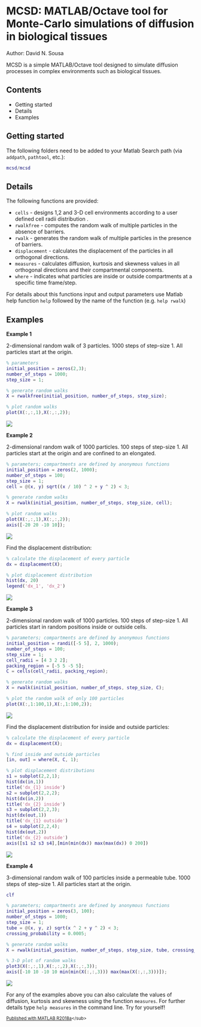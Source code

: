 
# MCSD: MATLAB/Octave tool for Monte-Carlo simulations of diffusion in biological tissues


Author: David N. Sousa


MCSD is a simple MATLAB/Octave tool designed to simulate diffusion processes in complex environments such as biological tissues.



## Contents

            
- Getting started        
- Details        
- Examples

## Getting started


The following folders need to be added to your Matlab Search path (via `addpath`, `pathtool`, etc.):



```matlab
mcsd/mcsd
```



## Details


The following functions are provided:



  - `cells` - designs 1,2 and 3-D cell environments according to a user defined cell radii distribution .
  - `rwalkfree` - computes the random walk of multiple particles in the absence of barriers.
  - `rwalk` - generates the random walk of multiple particles in the presence of barriers.
  - `displacement` - calculates the displacement of the particles in all orthogonal directions.
  - `measures` - calculates diffusion, kurtosis and skewness values in all orthogonal directions and their compartmental components.
  - `where` - indicates what particles are inside or outside compartments at a specific time frame/step.

For details about this functions input and output parameters use Matlab help function `help` followed by the name of the function (e.g. `help rwalk`)



## Examples


**Example 1**


2-dimensional random walk of 3 particles. 1000 steps of step-size 1. All particles start at the origin.



```matlab
% parameters
initial_position = zeros(2,3);
number_of_steps = 1000;
step_size = 1;

% generate random walks
X = rwalkfree(initial_position, number_of_steps, step_size);

% plot random walks
plot(X(:,:,1),X(:,:,2));
```


![](./readmeExtras/README_01.png)

**Example 2**


2-dimensional random walk of 1000 particles. 100 steps of step-size 1. All particles start at the origin and are confined to an elongated.



```matlab
% parameters; compartments are defined by anonymous functions
initial_position = zeros(2, 1000);
number_of_steps = 100;
step_size = 1;
cell = @(x, y) sqrt((x / 10) ^ 2 + y ^ 2) < 3;

% generate random walks
X = rwalk(initial_position, number_of_steps, step_size, cell);

% plot random walks
plot(X(:,:,1),X(:,:,2));
axis([-20 20 -10 10]);
```


![](./readmeExtras/README_02.png)

Find the displacement distribution:



```matlab
% calculate the displacement of every particle
dx = displacement(X);

% plot displacement distribution
hist(dx, 20)
legend('dx_1', 'dx_2')
```


![](./readmeExtras/README_03.png)

**Example 3**


2-dimensional random walk of 1000 particles. 100 steps of step-size 1. All particles start in random positions inside or outside cells.



```matlab
% parameters; compartments are defined by anonymous functions
initial_position = randi([-5 5], 2, 1000);
number_of_steps = 100;
step_size = 1;
cell_radii = [4 3 2 2];
packing_region = [-5 5 -5 5];
C = cells(cell_radii, packing_region);

% generate random walks
X = rwalk(initial_position, number_of_steps, step_size, C);

% plot the random walk of only 100 particles
plot(X(:,1:100,1),X(:,1:100,2));
```


![](./readmeExtras/README_04.png)

Find the displacement distribution for inside and outside particles:



```matlab
% calculate the displacement of every particle
dx = displacement(X);

% find inside and outside particles
[in, out] = where(X, C, 1);

% plot displacement distributions
s1 = subplot(2,2,1);
hist(dx(in,1))
title('dx_{1} inside')
s2 = subplot(2,2,2);
hist(dx(in,2))
title('dx_{2} inside')
s3 = subplot(2,2,3);
hist(dx(out,1))
title('dx_{1} outside')
s4 = subplot(2,2,4);
hist(dx(out,2))
title('dx_{2} outside')
axis([s1 s2 s3 s4],[min(min(dx)) max(max(dx)) 0 200])
```


![](./readmeExtras/README_05.png)

**Example 4**


3-dimensional random walk of 100 particles inside a permeable tube. 1000 steps of step-size 1. All particles start at the origin.



```matlab
clf

% parameters; compartments are defined by anonymous functions
initial_position = zeros(3, 100);
number_of_steps = 1000;
step_size = 1;
tube = @(x, y, z) sqrt(x ^ 2 + y ^ 2) < 3;
crossing_probability = 0.0005;

% generate random walks
X = rwalk(initial_position, number_of_steps, step_size, tube, crossing_probability);

% 3-D plot of random walks
plot3(X(:,:,1),X(:,:,2),X(:,:,3));
axis([-10 10 -10 10 min(min(X(:,:,3))) max(max(X(:,:,3)))]);
```


![](./readmeExtras/README_06.png)

For any of the examples above you can also calculate the values of diffusion, kurtosis and skewness using the function `measures`. For further details type `help measures` in the command line. Try for yourself!



<sub>[Published with MATLAB R2018a]("http://www.mathworks.com/products/matlab/")</sub>
